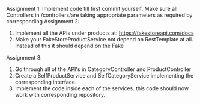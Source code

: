 Assignment 1:
Implement code till first commit yourself.
Make sure all Controllers in /controllers/are taking appropriate parameters as required by corresponding
Assignment 2:
1. Implement all the APIs  under products at: https://fakestoreapi.com/docs
2. Make your FakeStoreProductService not depend on RestTemplate at all. Instead of this it should depend on the Fake

Assignment 3:
1. Go through all of the API's in CategoryController and ProductController
2. Create a SelfProductService and SelfCategoryService implementing the corresponding interface.
3. Implement the code inside each of the services. this code should now work with corresponding repository.